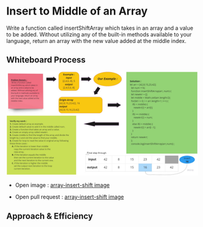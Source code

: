# Insert to Middle of an Array
<!-- Description of the challenge -->
 Write a function called insertShiftArray which takes in an array and a value to be added. Without utilizing any of the built-in methods available to your language, return an array with the new value added at the middle index.

## Whiteboard Process
<!-- Embedded whiteboard image -->
![array-insert-shift](../assets/insert-Shift-Array.jpg)

- Open image :
[array-insert-shift image](../assets/insert-Shift-Array.jpg)

- Open pull request :
[array-insert-shift image](https://github.com/SohaibAlmomani/data-structures-and-algorithms/pulls?q=is%3Apr+is%3Aclosed)


## Approach & Efficiency
<!-- What approach did you take? Discuss Why. What is the Big O space/time for this approach? -->
